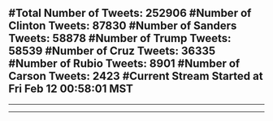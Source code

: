 #Total Number of Tweets: 252906 
#Number of Clinton Tweets: 87830
#Number of Sanders Tweets: 58878
#Number of Trump Tweets: 58539
#Number of Cruz Tweets: 36335
#Number of Rubio Tweets: 8901
#Number of Carson Tweets: 2423
#Current Stream Started at Fri Feb 12 00:58:01 MST
---
---
---
